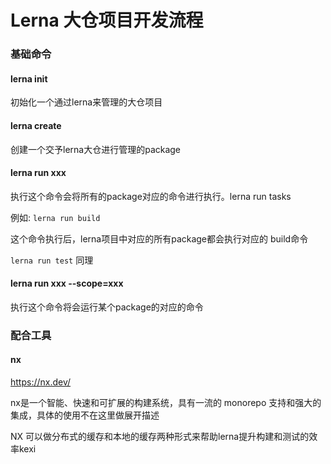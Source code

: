# Lerna 大仓项目开发流程

### 基础命令


#### lerna init 

初始化一个通过lerna来管理的大仓项目


#### lerna create

创建一个交予lerna大仓进行管理的package


#### lerna run xxx

执行这个命令会将所有的package对应的命令进行执行。lerna run tasks

例如: ```lerna run build```

这个命令执行后，lerna项目中对应的所有package都会执行对应的 build命令

```lerna run test``` 同理


#### lerna run xxx --scope=xxx

执行这个命令将会运行某个package的对应的命令

### 配合工具

#### nx

https://nx.dev/ 

nx是一个智能、快速和可扩展的构建系统，具有一流的 monorepo 支持和强大的集成，具体的使用不在这里做展开描述

NX 可以做分布式的缓存和本地的缓存两种形式来帮助lerna提升构建和测试的效率kexi
